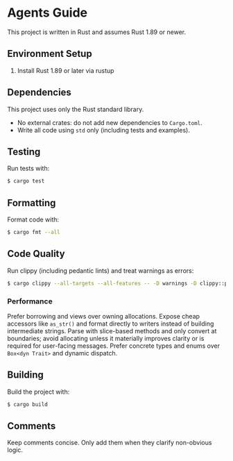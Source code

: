 # Agents Guide

This project is written in Rust and assumes Rust 1.89 or newer.

## Environment Setup

1. Install Rust 1.89 or later via rustup

## Dependencies

This project uses only the Rust standard library.

- No external crates: do not add new dependencies to `Cargo.toml`.
- Write all code using `std` only (including tests and examples).

## Testing

Run tests with:

```sh
$ cargo test
```

## Formatting

Format code with:

```sh
$ cargo fmt --all
```

## Code Quality

Run clippy (including pedantic lints) and treat warnings as errors:

```sh
$ cargo clippy --all-targets --all-features -- -D warnings -D clippy::pedantic
```

### Performance

Prefer borrowing and views over owning allocations. Expose cheap accessors like `as_str()` and format directly to writers instead of building intermediate strings. Parse with slice-based methods and only convert at boundaries; avoid allocating unless it materially improves clarity or is required for user-facing messages. Prefer concrete types and enums over `Box<dyn Trait>` and dynamic dispatch.

## Building

Build the project with:

```sh
$ cargo build
```

## Comments

Keep comments concise. Only add them when they clarify non-obvious logic.
